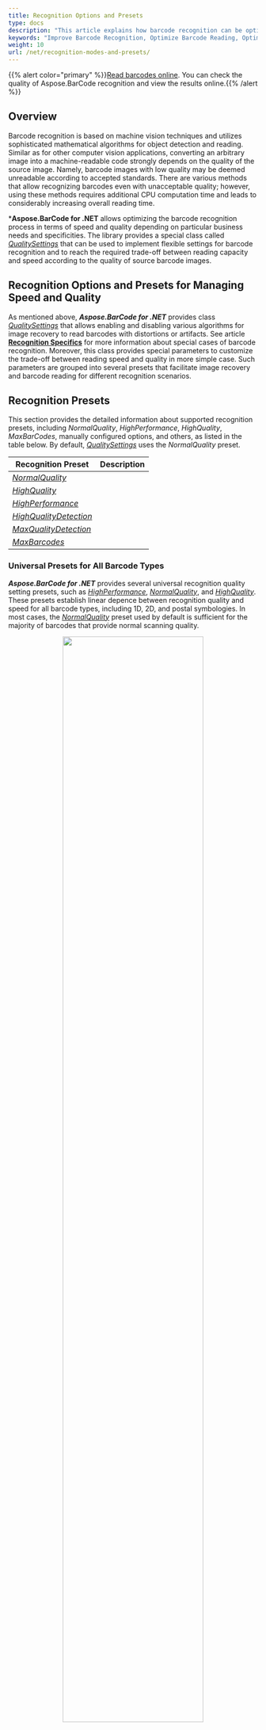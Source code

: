 ```yaml
---
title: Recognition Options and Presets
type: docs
description: "This article explains how barcode recognition can be optimized in terms of accuracy and speed."
keywords: "Improve Barcode Recognition, Optimize Barcode Reading, Optimized Scan for Barcode Recognition, Speed Up Barcode Reading, Image Processing for Barcode, Improve Barcode Recognition, Read Many Barcodes from One Image, Aspose.BarCode, Read Barcode C#"
weight: 10
url: /net/recognition-modes-and-presets/
---
```

{{% alert color="primary" %}}[Read barcodes online](https://products.aspose.app/barcode/recognize). You can check the quality of Aspose.BarCode recognition and view the results online.{{% /alert %}}

## Overview
Barcode recognition is based on machine vision techniques and utilizes sophisticated mathematical algorithms for object detection and reading. Similar as for other computer vision applications, converting an arbitrary image into a machine-readable code strongly depends on the quality of the source image. Namely, barcode images with low quality may be deemed unreadable according to accepted standards. There are various methods that allow recognizing barcodes even with unacceptable quality; however, using these methods requires additional CPU computation time and leads to considerably increasing overall reading time. 

***Aspose.BarCode for .NET** allows optimizing the barcode recognition process in terms of speed and quality depending on particular business needs and specificities. The library provides a special class called [*QualitySettings*](https://apireference.aspose.com/barcode/net/aspose.barcode.barcoderecognition/qualitysettings) that can be used to implement flexible settings for barcode recognition and to reach the required trade-off between reading capacity and speed according to the quality of source barcode images.

## Recognition Options and Presets for Managing Speed and Quality
As mentioned above, ***Aspose.BarCode for .NET*** provides class [*QualitySettings*](https://apireference.aspose.com/barcode/net/aspose.barcode.barcoderecognition/qualitysettings) that allows enabling and disabling various algorithms for image recovery to read barcodes with distortions or artifacts. See article [**Recognition Specifics**](/barcode/net/recognition-specifics/) for more information about special cases of barcode recognition. Moreover, this class provides special parameters to customize the trade-off between reading speed and quality in more simple case. Such parameters are grouped into several presets that facilitate image recovery and barcode reading for different recognition scenarios.

## Recognition Presets
This section provides the detailed information about supported recognition presets, including *NormalQuality*, *HighPerformance*, *HighQuality*, *MaxBarCodes*, manually configured options, and others, as listed in the table below. By default, [*QualitySettings*](https://apireference.aspose.com/barcode/net/aspose.barcode.barcoderecognition/qualitysettings) uses the *NormalQuality* preset. 

|Recognition Preset|Description|
|---|---|
|[*NormalQuality*](https://apireference.aspose.com/barcode/net/aspose.barcode.barcoderecognition/qualitysettings/properties/normalquality)| |
|[*HighQuality*](https://apireference.aspose.com/barcode/net/aspose.barcode.barcoderecognition/qualitysettings/properties/highquality)| |
|[*HighPerformance*](https://apireference.aspose.com/barcode/net/aspose.barcode.barcoderecognition/qualitysettings/properties/highperformance)| |
|[*HighQualityDetection*](https://apireference.aspose.com/barcode/net/aspose.barcode.barcoderecognition/qualitysettings/properties/highqualitydetection)| |
|[*MaxQualityDetection*](https://apireference.aspose.com/barcode/net/aspose.barcode.barcoderecognition/qualitysettings/properties/maxqualitydetection)| |
|[*MaxBarcodes*]()| |
  
### Universal Presets for All Barcode Types
***Aspose.BarCode for .NET*** provides several universal recognition quality setting presets, such as [*HighPerformance*](https://apireference.aspose.com/barcode/net/aspose.barcode.barcoderecognition/qualitysettings/properties/highperformance), [*NormalQuality*](https://apireference.aspose.com/barcode/net/aspose.barcode.barcoderecognition/qualitysettings/properties/normalquality), and [*HighQuality*](https://apireference.aspose.com/barcode/net/aspose.barcode.barcoderecognition/qualitysettings/properties/highquality). These presets establish linear depence between recognition quality and speed for all barcode types, including 1D, 2D, and postal symbologies. In most cases, the [*NormalQuality*](https://apireference.aspose.com/barcode/net/aspose.barcode.barcoderecognition/qualitysettings/properties/normalquality) preset used by default is sufficient for the majority of barcodes that provide normal scanning quality. 

<p align="center"><img src="barcodes_different_quality.png" height="75%" width="75%"></p>

The following code snippet illustrates how to work with universal recognition presets.

{{< highlight csharp>}}
Console.WriteLine("QualityPresetsMain:");

//recognize image with QualitySettings HighPerformance
Console.WriteLine("QualitySettings: HighPerformance");
using (BarCodeReader read = new BarCodeReader($"{path}barcodes_different_quality.png", DecodeType.Code128, 
    DecodeType.Code39Extended, DecodeType.Planet, DecodeType.QR, DecodeType.MicroQR, DecodeType.Pdf417, DecodeType.DataMatrix, DecodeType.Aztec))
{
    read.QualitySettings = QualitySettings.HighPerformance;
    Console.WriteLine($"Barcodes read: {read.ReadBarCodes().Length}");
    foreach (BarCodeResult result in read.FoundBarCodes)
        Console.WriteLine($"{result.CodeTypeName}:{result.CodeText}");
}

//recognize image with QualitySettings NormalQuality
Console.WriteLine("QualitySettings: NormalQuality");
using (BarCodeReader read = new BarCodeReader($"{path}barcodes_different_quality.png", DecodeType.Code128,
    DecodeType.Code39Extended, DecodeType.Planet, DecodeType.QR, DecodeType.MicroQR, DecodeType.Pdf417, DecodeType.DataMatrix, DecodeType.Aztec))
{
    read.QualitySettings = QualitySettings.NormalQuality;
    Console.WriteLine($"Barcodes read: {read.ReadBarCodes().Length}");
    foreach (BarCodeResult result in read.FoundBarCodes)
        Console.WriteLine($"{result.CodeTypeName}:{result.CodeText}");
}

//recognize image with QualitySettings HighQuality
Console.WriteLine("QualitySettings: HighQuality");
using (BarCodeReader read = new BarCodeReader($"{path}barcodes_different_quality.png", DecodeType.Code128,
    DecodeType.Code39Extended, DecodeType.Planet, DecodeType.QR, DecodeType.MicroQR, DecodeType.Pdf417, DecodeType.DataMatrix, DecodeType.Aztec))
{
    read.QualitySettings = QualitySettings.HighQuality;
    Console.WriteLine($"Barcodes read: {read.ReadBarCodes().Length}");
    foreach (BarCodeResult result in read.FoundBarCodes)
        Console.WriteLine($"{result.CodeTypeName}:{result.CodeText}");
}
{{< /highlight >}}
  
<details>  
<summary>View the results of code execution</summary>
</details>

### Presets for 1D Barcode Types
To read 1D barcodes, ***Aspose.BarCode for .NET*** provides special quality setting presets that are intended for working with normal quality barcodes and at the same time, enable improved parameters for the detection and recognition of 1D barcodes. These presets can be particularly useful in cases when it is necessary to scan barcodes of small dimensions that are difficult for detecting and recognizing from complex documents with many textual blocks and tables. Specifically, using [*HighQualityDetection*](https://apireference.aspose.com/barcode/net/aspose.barcode.barcoderecognition/qualitysettings/properties/highqualitydetection) and [*MaxQualityDetection*](https://apireference.aspose.com/barcode/net/aspose.barcode.barcoderecognition/qualitysettings) presets allows getting much better recognition results for 1D barcodes in complex documents compared with basic settings. Similar improvements can be achieved by using the [*NormalQuality*](https://apireference.aspose.com/barcode/net/aspose.barcode.barcoderecognition/qualitysettings/properties/normalquality) preset and imposing the appropriate settings in [*DetectorSettings*](https://apireference.aspose.com/barcode/net/aspose.barcode.barcoderecognition/qualitysettings/properties/detectorsettings).   

<p align="center"><img src="many_code128.png" height="75%" width="75%""></p>

{{< highlight csharp>}}
Console.WriteLine("QualityPresetsOneD:");

//read barcode image with QualitySettings set to NormalQuality
Console.WriteLine("QualitySettings: NormalQuality");
using (BarCodeReader read = new BarCodeReader($"{path}many_code128.png", DecodeType.Code128))
{
    read.QualitySettings = QualitySettings.NormalQuality;
    Console.WriteLine($"Barcodes read: {read.ReadBarCodes().Length}");
    foreach (BarCodeResult result in read.FoundBarCodes)
        Console.WriteLine($"{result.CodeTypeName}:{result.CodeText}");
}

//read barcode image with QualitySettings set to HighQualityDetection
Console.WriteLine("QualitySettings: HighQualityDetection");
using (BarCodeReader read = new BarCodeReader($"{path}many_code128.png", DecodeType.Code128))
{
    read.QualitySettings = QualitySettings.HighQualityDetection;
    Console.WriteLine($"Barcodes read: {read.ReadBarCodes().Length}");
    foreach (BarCodeResult result in read.FoundBarCodes)
        Console.WriteLine($"{result.CodeTypeName}:{result.CodeText}");
}

//read barcode image with QualitySettings set to MaxQualityDetection
Console.WriteLine("QualitySettings: MaxQualityDetection");
using (BarCodeReader read = new BarCodeReader($"{path}many_code128.png", DecodeType.Code128))
{
    read.QualitySettings = QualitySettings.MaxQualityDetection;
    Console.WriteLine($"Barcodes read: {read.ReadBarCodes().Length}");
    foreach (BarCodeResult result in read.FoundBarCodes)
        Console.WriteLine($"{result.CodeTypeName}:{result.CodeText}");
}
{{< /highlight >}}

<details>  
<summary>View the results of code execution</summary>
</details>

### Preset ***MaxBarCodes*** for Setups
To read all barcodes potentially presented in an image including incorrect ones, ***Aspose.BarCode for .NET*** suggest using a special preset called [*MaxBarCodes*](https://apireference.aspose.com/barcode/net/aspose.barcode.barcoderecognition/qualitysettings/properties/maxbarcodes). This preset applies recognition quality settings that allow recovering up to 1% of data contained in severely corrupted or erroneous barcodes. Similar recognition quality settings can be enabled using the [*AllowIncorrectBarcodes*](https://apireference.aspose.com/barcode/net/aspose.barcode.barcoderecognition/qualitysettings/properties/allowincorrectbarcodes) property.
Although the [*MaxBarCodes*](https://apireference.aspose.com/barcode/net/aspose.barcode.barcoderecognition/qualitysettings/properties/maxbarcodes) mode may be useful to decode barcodes that otherwise are unreadable, it should be used for setup purposes only, as applying this parameter may lead to considerably increasing the time required to complete the recognition process and producing incorrect recognition outputs.

{{< highlight csharp>}}
Console.WriteLine("MaxBarCodesPreset:");

//read barcode image with QualitySettings set to MaxBarCodes
Console.WriteLine("QualitySettings: MaxBarCodes");
using (BarCodeReader read = new BarCodeReader($"{path}barcodes_different_quality.png", DecodeType.Code128,
    DecodeType.Code39Extended, DecodeType.Planet, DecodeType.QR, DecodeType.MicroQR, DecodeType.Pdf417, DecodeType.DataMatrix, DecodeType.Aztec))
{
    read.QualitySettings = QualitySettings.MaxBarCodes;
    Console.WriteLine($"Barcodes read: {read.ReadBarCodes().Length}");
    foreach (BarCodeResult result in read.FoundBarCodes)
        Console.WriteLine($"{result.CodeTypeName}:{result.CodeText}");
}
{{< /highlight >}}

<details>  
<summary>View the results of code execution</summary>
</details>

## Recognition Options

### Fast Detection for High-Quality Barcodes
To read high-quality 1D barcode images generated using web-based tools, it is recommended to set [*AllowOneDFastBarcodesDetector*](https://apireference.aspose.com/barcode/net/aspose.barcode.barcoderecognition/qualitysettings/properties/allowonedfastbarcodesdetector) and [*FastScanOnly*](https://apireference.aspose.com/barcode/net/aspose.barcode.barcoderecognition/qualitysettings/properties/fastscanonly) recognition options. Both modes enable fast scanning of selected barcode image regions using lightweight recognition methods. The only difference between these two recognition options is that the [*FastScanOnly*](https://apireference.aspose.com/barcode/net/aspose.barcode.barcoderecognition/qualitysettings/properties/fastscanonly) mode does not imply further barcode detection in cases when no barcodes have been identified using lightweight recognition methods.

<p align="center"><img src="code128_hq.png" height="20%" width="20%"></p>

{{< highlight csharp>}}
Console.WriteLine("FastScan:");

//read barcode image with FastScan options disabled
Console.WriteLine("FastScan: disabled");
using (BarCodeReader read = new BarCodeReader($"{path}code128_hq.png", DecodeType.Code128))
{
    read.QualitySettings.FastScanOnly = false;
    read.QualitySettings.AllowOneDFastBarcodesDetector = false;
    Stopwatch watch = new Stopwatch();
    watch.Start();
    read.ReadBarCodes();
    watch.Stop();
    Console.WriteLine($"Barcodes read: {read.FoundCount}, Recognition time:{(int)watch.ElapsedMilliseconds} ms");
    foreach (BarCodeResult result in read.FoundBarCodes)
        Console.WriteLine($"{result.CodeTypeName}:{result.CodeText}");
}

//read barcode image with FastScan options enabled
Console.WriteLine("FastScan: enabled");
using (BarCodeReader read = new BarCodeReader($"{path}code128_hq.png", DecodeType.Code128))
{
    read.QualitySettings.FastScanOnly = true;
    read.QualitySettings.AllowOneDFastBarcodesDetector = true;
    Stopwatch watch = new Stopwatch();
    watch.Start();
    read.ReadBarCodes();
    watch.Stop();
    Console.WriteLine($"Barcodes read: {read.FoundCount}, Recognition time:{(int)watch.ElapsedMilliseconds} ms");
    foreach (BarCodeResult result in read.FoundBarCodes)
        Console.WriteLine($"{result.CodeTypeName}:{result.CodeText}");
}
{{< /highlight >}}

<details>  
<summary>View the results of code execution</summary>
</details>

### Regular Recognition of Barcodes without Distortions
To read regular barcode labels with normal quality, ***Aspose.BarCode for .NET*** suggests an option called [*AllowRegularImage*](https://apireference.aspose.com/barcode/net/aspose.barcode.barcoderecognition/qualitysettings/properties/allowregularimage) that implies applying standard barcode recognition methods. It is recommended to keep this mode enabled in most cases as disabling it may result in recognition failures for regular barcodes.

<p align="center"><img src="aztec_regular_inverse.png"></p>

{{< highlight csharp>}}
Console.WriteLine("RegularImage:");

//recognize image with AllowRegularImage false
Console.WriteLine("AllowRegularImage: false");
using (BarCodeReader read = new BarCodeReader($"{path}aztec_regular_inverse.png", DecodeType.Aztec))
{
    read.QualitySettings = QualitySettings.HighPerformance;
    read.QualitySettings.AllowRegularImage = false;
    read.QualitySettings.AllowInvertImage = true;
    Console.WriteLine($"Barcodes read: {read.ReadBarCodes().Length}");
    foreach (BarCodeResult result in read.FoundBarCodes)
        Console.WriteLine($"{result.CodeTypeName}:{result.CodeText}");
}

//recognize image with AllowRegularImage true
Console.WriteLine("AllowRegularImage: true");
using (BarCodeReader read = new BarCodeReader($"{path}aztec_regular_inverse.png", DecodeType.Aztec))
{
    read.QualitySettings = QualitySettings.HighPerformance;
    read.QualitySettings.AllowRegularImage = true;
    read.QualitySettings.AllowInvertImage = true;
    Console.WriteLine($"Barcodes read: {read.ReadBarCodes().Length}");
    foreach (BarCodeResult result in read.FoundBarCodes)
        Console.WriteLine($"{result.CodeTypeName}:{result.CodeText}");
}
{{< /highlight >}}

<details>  
<summary>View the results of code execution</summary>
</details>

## Detection of Potential Barcode Regions
To perform barcode recognition, first, ***Aspose.BarCode for .NET*** launches image segmentation and highlights regions with potential barcodes to start the recognition process using corresponding methods. The library utilizes two barcode region detectors: the one with customizable sensitivity that is managed through a group of properties called [*DetectorSettings*](https://apireference.aspose.com/barcode/net/aspose.barcode.barcoderecognition/qualitysettings/properties/detectorsettings) and the other one based on the previous detector implementation that allows successfully detecting approximately 97% of barcodes without additional settings. By default, the [*DetectorSettings*](https://apireference.aspose.com/barcode/net/aspose.barcode.barcoderecognition/qualitysettings/properties/detectorsettings) mode is used together with the quality parameter set to *NormalQuality*.

### Barcode Detector with Customized Sensibility
The [*DetectorSettings*](https://apireference.aspose.com/barcode/net/aspose.barcode.barcoderecognition/qualitysettings/properties/detectorsettings) property group allows flexibly setting the sensitivity of the barcode detector according to particular business needs. The higher is the detection sensitivity, the lower is recognition speed and the more accurate are the results of barcode region detection in complex images with multiple textual blocks and tables. In case of 1D barcodes, [*DetectorSettings*] provides the following modes for region detection sensitivity settings:
-	[*HighPerformance](https://apireference.aspose.com/barcode/net/aspose.barcode.barcoderecognition/barcodesvmdetectorsettings/properties/highperformance)
-	[*NormalQuality*](https://apireference.aspose.com/barcode/net/aspose.barcode.barcoderecognition/barcodesvmdetectorsettings/properties/normalquality)  
-	[*HighQuality*](https://apireference.aspose.com/barcode/net/aspose.barcode.barcoderecognition/barcodesvmdetectorsettings/properties/highquality) 
-	[*MaxQuality*](https://apireference.aspose.com/barcode/net/aspose.barcode.barcoderecognition/barcodesvmdetectorsettings/properties/maxquality)  

{{< highlight csharp>}}
Console.WriteLine("OneDDetectorSettings:");

//read barcode image with DetectorSettings set to HighPerformance
Console.WriteLine("DetectorSettings: HighPerformance");
using (BarCodeReader read = new BarCodeReader($"{path}many_code128.png", DecodeType.Code128))
{
    read.QualitySettings.DetectorSettings = BarcodeSvmDetectorSettings.HighPerformance;
    Console.WriteLine($"Barcodes read: {read.ReadBarCodes().Length}");
    foreach (BarCodeResult result in read.FoundBarCodes)
        Console.WriteLine($"{result.CodeTypeName}:{result.CodeText}");
}

//read barcode image with DetectorSettings set to MaxQuality
Console.WriteLine("DetectorSettings: MaxQuality");
using (BarCodeReader read = new BarCodeReader($"{path}many_code128.png", DecodeType.Code128))
{
    read.QualitySettings.DetectorSettings = BarcodeSvmDetectorSettings.MaxQuality;
    Console.WriteLine($"Barcodes read: {read.ReadBarCodes().Length}");
    foreach (BarCodeResult result in read.FoundBarCodes)
        Console.WriteLine($"{result.CodeTypeName}:{result.CodeText}");
}
{{< /highlight >}}

<details>  
<summary>View the results of code execution</summary>
</details>

### Old Version of Barcode Detector
The [*UseOldBarcodeDetector*]( https://apireference.aspose.com/barcode/net/aspose.barcode.barcoderecognition/qualitysettings/properties/useoldbarcodedetector) property enables 1D barcode region detection through the use of the previous detector implementation without flexible sensitivity settings. This region detection mode approximately corresponds to the [*NormalQuality*](https://apireference.aspose.com/barcode/net/aspose.barcode.barcoderecognition/barcodesvmdetectorsettings/properties/normalquality) and [*HighQuality*](https://apireference.aspose.com/barcode/net/aspose.barcode.barcoderecognition/barcodesvmdetectorsettings/properties/highquality) settings of the new detector implemented in [*DetectorSettings*]( https://apireference.aspose.com/barcode/net/aspose.barcode.barcoderecognition/qualitysettings/properties/detectorsettings).

<p align="center"><img src=""></p>

{{< highlight csharp>}}
Console.WriteLine("OneOldBarcodeDetector:");

//recognize image with UseOldBarcodeDetector false
Console.WriteLine("UseOldBarcodeDetector: false");
using (BarCodeReader read = new BarCodeReader($"{path}many_code128.png", DecodeType.Code128))
{
    read.QualitySettings.UseOldBarcodeDetector = false;
    Console.WriteLine($"Barcodes read: {read.ReadBarCodes().Length}");
    foreach (BarCodeResult result in read.FoundBarCodes)
        Console.WriteLine($"{result.CodeTypeName}:{result.CodeText}");
}

//recognize image with UseOldBarcodeDetector true
Console.WriteLine("UseOldBarcodeDetector: true");
using (BarCodeReader read = new BarCodeReader($"{path}many_code128.png", DecodeType.Code128))
{
    read.QualitySettings.UseOldBarcodeDetector = true;
    Console.WriteLine($"Barcodes read: {read.ReadBarCodes().Length}");
    foreach (BarCodeResult result in read.FoundBarCodes)
        Console.WriteLine($"{result.CodeTypeName}:{result.CodeText}");
}
{{< /highlight >}}

<details>  
<summary>View the results of code execution</summary>
</details>

## Using Scan Gap for 1D and 2D Barcode Scanning
To perform preliminary scanning of large 1D barcodes and some 2D barcodes, such as *PDF417*, *QR Code*, or *Aztec*, scanning with a gap of few lines is usually applied. This approach allows avoiding excessively long scanning and speeding up the recognition process. In ***Aspose.BarCode for .NET**, the scan gap can be set using a special parameter called [*AllowDetectScanGap*](https://apireference.aspose.com/barcode/net/aspose.barcode.barcoderecognition/qualitysettings/properties/allowdetectscangap). However, in cases when large and small barcodes are placed close to each other, this setting can result in refusal to read the barcode of smaller sizes. Disabling this parameter allows successfully reading such combinations of barcode labels albeit at the expense of recognition speed. 
<p align="center"><img src="code128_big_and_small.png"></p>

{{< highlight csharp>}}
Console.WriteLine("DetectScanGap:");

//recognize image with AllowDetectScanGap true
Console.WriteLine("AllowDetectScanGap: true");
using (BarCodeReader read = new BarCodeReader($"{path}code128_big_and_small.png", DecodeType.Code128))
{
    read.QualitySettings.AllowDetectScanGap = true;
    Console.WriteLine($"Barcodes read: {read.ReadBarCodes().Length}");
    foreach (BarCodeResult result in read.FoundBarCodes)
        Console.WriteLine($"{result.CodeTypeName}:{result.CodeText}");
}

//recognize image with AllowDetectScanGap false
Console.WriteLine("AllowDetectScanGap: false");
using (BarCodeReader read = new BarCodeReader($"{path}code128_big_and_small.png", DecodeType.Code128))
{
    read.QualitySettings.AllowDetectScanGap = false;
    Console.WriteLine($"Barcodes read: {read.ReadBarCodes().Length}");
    foreach (BarCodeResult result in read.FoundBarCodes)
        Console.WriteLine($"{result.CodeTypeName}:{result.CodeText}");
}
{{< /highlight >}}

<details>  
<summary>View the results of code execution</summary>
</details>






